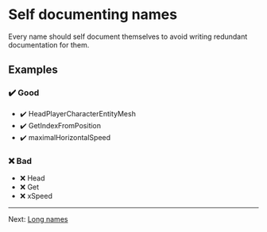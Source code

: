 # Self documenting names

Every name should self document themselves to avoid writing redundant documentation for them.

## Examples

### ✔️ Good

- ✔️ HeadPlayerCharacterEntityMesh
- ✔️ GetIndexFromPosition
- ✔️ maximalHorizontalSpeed

### ❌ Bad

- ❌ Head
- ❌ Get
- ❌ xSpeed

---

Next: [Long names](./Long%20names.md)